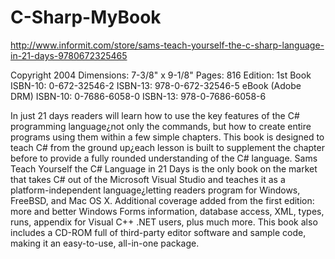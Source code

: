 # C-Sharp-MyBook
http://www.informit.com/store/sams-teach-yourself-the-c-sharp-language-in-21-days-9780672325465

Copyright 2004
Dimensions: 7-3/8" x 9-1/8"
Pages: 816
Edition: 1st
Book 
ISBN-10: 0-672-32546-2
ISBN-13: 978-0-672-32546-5
eBook (Adobe DRM) 
ISBN-10: 0-7686-6058-0
ISBN-13: 978-0-7686-6058-6

In just 21 days readers will learn how to use the key features of the C# programming language¿not only the commands, but how to create entire programs using them within a few simple chapters. This book is designed to teach C# from the ground up¿each lesson is built to supplement the chapter before to provide a fully rounded understanding of the C# language. Sams Teach Yourself the C# Language in 21 Days is the only book on the market that takes C# out of the Microsoft Visual Studio and teaches it as a platform-independent language¿letting readers program for Windows, FreeBSD, and Mac OS X. Additional coverage added from the first edition: more and better Windows Forms information, database access, XML, types, runs, appendix for Visual C++ .NET users, plus much more. This book also includes a CD-ROM full of third-party editor software and sample code, making it an easy-to-use, all-in-one package.
